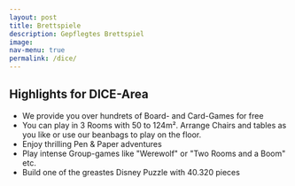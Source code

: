 ```yaml
---
layout: post
title: Brettspiele
description: Gepflegtes Brettspiel
image: 
nav-menu: true
permalink: /dice/
---
```


## Highlights for DICE-Area

* We provide you over hundrets of Board- and Card-Games for free
* You can play in 3 Rooms with 50 to 124m². Arrange Chairs and tables as you like or use our beanbags to play on the floor.
* Enjoy thrilling Pen & Paper adventures 
* Play intense Group-games like "Werewolf" or "Two Rooms and a Boom" etc.
* Build one of the greastes Disney Puzzle with 40.320 pieces 




